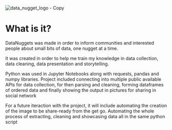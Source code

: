 ![data_nugget_logo - Copy](https://user-images.githubusercontent.com/30671590/223876216-03b54c78-147e-4125-bb2a-8aae7418de88.png)

<h1>What is it?</h1>

DataNuggets was made in order to inform communities and interested people about small bits of data, one nugget at a time.

It was created in order to help me train my knowledge in data collection, data cleaning, data presentation and storytelling.

Python was used in Jupyter Notebooks along with requests, pandas and numpy libraries. Project included connecting into multiple public available APIs for data collection, for then parsing and cleaning, forming dataframes of ordered data and finally showing the output in pictures for sharing in social network

For a future iteraction with the project, it will include automating the creation of the image to be share-ready from the get go. Automating the whole process of extracting, cleaning and showcasing data all in the same python script
